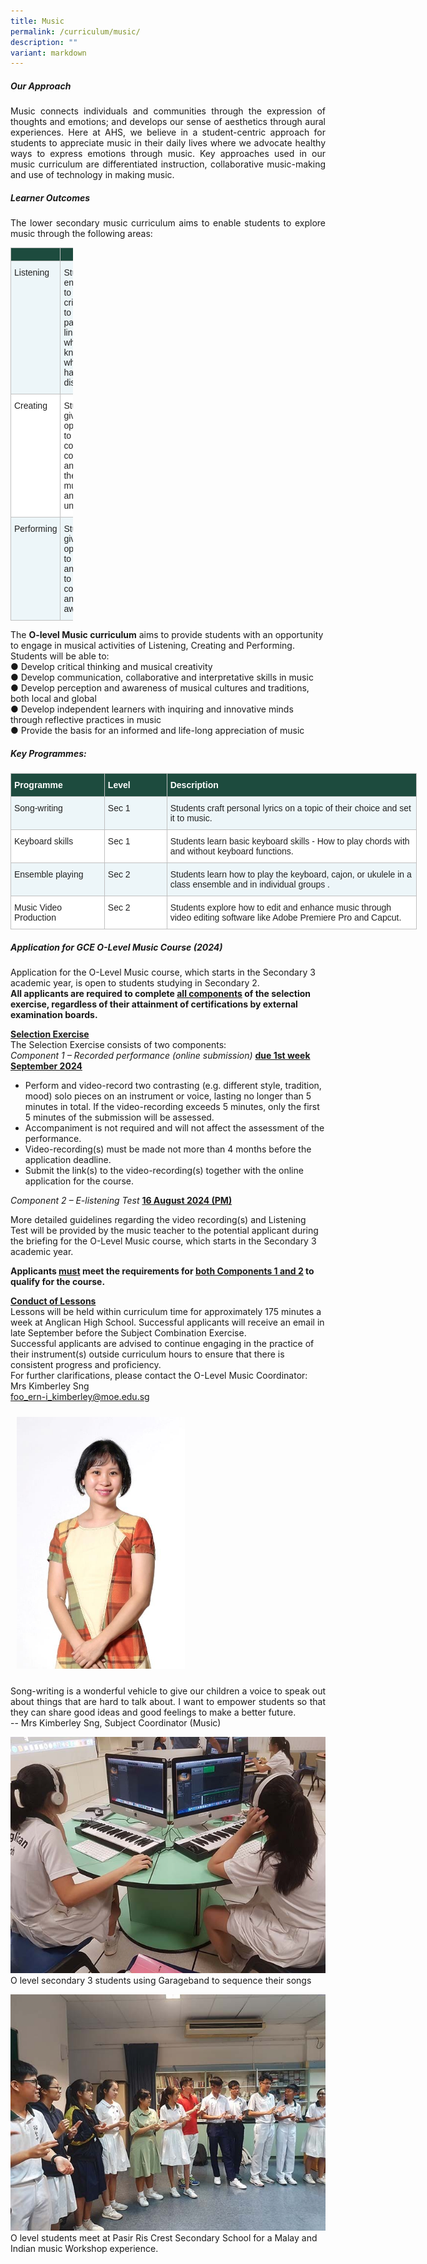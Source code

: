 ```yaml
---
title: Music
permalink: /curriculum/music/
description: ""
variant: markdown
---
```

##### Our Approach
<p align="justify">
Music connects individuals and communities through the expression of thoughts and emotions; and develops our sense of aesthetics through aural experiences. Here at AHS, we believe in a student-centric approach for students to appreciate music in their daily lives where we advocate healthy ways to express emotions through music. Key approaches used in our music curriculum are differentiated instruction, collaborative music-making and use of technology in making music.</p>

##### Learner Outcomes
<p align="justify">
The lower secondary music curriculum aims to enable students to explore music through the following areas:</p>

<table class="tg" style="border-collapse:collapse;border-spacing:0;table-layout: fixed; width: 100px"><colgroup><col style="width: 150px"><col style="width: 500px"></colgroup><thead><tr><th style="background-color:#1d4b3e;border-color:#c0c0c0;border-style:solid;border-width:1px;color:#FFF;font-family:Arial, sans-serif;font-size:14px;font-weight:bold;overflow:hidden;padding:10px 5px;text-align:left;vertical-align:top;word-break:normal"><span style="font-weight:bold;color:#FFF;background-color:#1d4b3e"></span></th><th style="background-color:#1d4b3e;border-color:#c0c0c0;border-style:solid;border-width:1px;color:#FFF;font-family:Arial, sans-serif;font-size:14px;font-weight:bold;overflow:hidden;padding:10px 5px;text-align:left;vertical-align:top;word-break:normal"><span style="font-weight:bold;color:#FFF;background-color:#1d4b3e"></span></th></tr></thead><tbody>
	<tr><td style="background-color:#EDF6F9;border-color:#c0c0c0;border-style:solid;border-width:1px;color:#222;font-family:Arial, sans-serif;font-size:14px;overflow:hidden;padding:10px 5px;text-align:left;vertical-align:top;word-break:normal"><span style="color:#222;background-color:#EDF6F9">Listening</span></td><td style="background-color:#EDF6F9;border-color:#c0c0c0;border-style:solid;border-width:1px;color:#222;font-family:Arial, sans-serif;font-size:14px;overflow:hidden;padding:10px 5px;text-align:left;vertical-align:top;word-break:normal"><span style="color:#222;background-color:#EDF6F9">Students are encouraged to listen critically and to draw patterns and links between what they know and what they have yet to discover</span></td></tr>
	<tr><td style="background-color:#FFF;border-color:#c0c0c0;border-style:solid;border-width:1px;color:#222;font-family:Arial, sans-serif;font-size:14px;overflow:hidden;padding:10px 5px;text-align:left;vertical-align:top;word-break:normal"><span style="color:#222;background-color:#FFF">Creating</span></td><td style="background-color:#FFF;border-color:#c0c0c0;border-style:solid;border-width:1px;color:#222;font-family:Arial, sans-serif;font-size:14px;overflow:hidden;padding:10px 5px;text-align:left;vertical-align:top;word-break:normal"><span style="color:#222;background-color:#FFF">Students are given opportunities to communicate, collaborate and express their own musical ideas and understanding</span></td></tr>
		<tr><td style="background-color:#EDF6F9;border-color:#c0c0c0;border-style:solid;border-width:1px;color:#222;font-family:Arial, sans-serif;font-size:14px;overflow:hidden;padding:10px 5px;text-align:left;vertical-align:top;word-break:normal"><span style="color:#222;background-color:#EDF6F9">Performing</span></td><td style="background-color:#EDF6F9;border-color:#c0c0c0;border-style:solid;border-width:1px;color:#222;font-family:Arial, sans-serif;font-size:14px;overflow:hidden;padding:10px 5px;text-align:left;vertical-align:top;word-break:normal"><span style="color:#222;background-color:#EDF6F9">Students are given opportunities to collaborate and perform to gain confidence and self-awareness </span></td></tr>
	</tbody></table>

The **O-level Music curriculum** aims to provide students with an opportunity to engage in musical activities of Listening, Creating and Performing. Students will be able to:<br>
●	Develop critical thinking and musical creativity <br>
●	Develop communication, collaborative and interpretative skills in music<br>
●	Develop perception and awareness of musical cultures and traditions, both local and global <br>
●	Develop independent learners with inquiring and innovative minds through reflective practices in music <br>
●	Provide the basis for an informed and life-long appreciation of music  <br>



##### Key Programmes:
<table class="tg" style="border-collapse:collapse;border-spacing:0;table-layout: fixed; width: 650px"><colgroup><col style="width: 150px"><col style="width: 100px"><col style="width: 400px"></colgroup><thead><tr><th style="background-color:#1d4b3e;border-color:#c0c0c0;border-style:solid;border-width:1px;color:#FFF;font-family:Arial, sans-serif;font-size:14px;font-weight:bold;overflow:hidden;padding:10px 5px;text-align:left;vertical-align:top;word-break:normal"><span style="font-weight:bold;color:#FFF;background-color:#1d4b3e">Programme</span></th><th style="background-color:#1d4b3e;border-color:#c0c0c0;border-style:solid;border-width:1px;color:#FFF;font-family:Arial, sans-serif;font-size:14px;font-weight:bold;overflow:hidden;padding:10px 5px;text-align:left;vertical-align:top;word-break:normal"><span style="font-weight:bold;color:#FFF;background-color:#1d4b3e">Level</span></th><th style="background-color:#1d4b3e;border-color:#c0c0c0;border-style:solid;border-width:1px;color:#FFF;font-family:Arial, sans-serif;font-size:14px;font-weight:bold;overflow:hidden;padding:10px 5px;text-align:left;vertical-align:top;word-break:normal"><span style="font-weight:bold;color:#FFF;background-color:#1d4b3e">Description</span></th></tr></thead><tbody><tr><td style="background-color:#EDF6F9;border-color:#c0c0c0;border-style:solid;border-width:1px;color:#222;font-family:Arial, sans-serif;font-size:14px;overflow:hidden;padding:10px 5px;text-align:left;vertical-align:top;word-break:normal"><span style="color:#222;background-color:#EDF6F9">Song-writing</span><br></td><td style="background-color:#EDF6F9;border-color:#c0c0c0;border-style:solid;border-width:1px;color:#222;font-family:Arial, sans-serif;font-size:14px;overflow:hidden;padding:10px 5px;text-align:left;vertical-align:top;word-break:normal"><span style="color:#222;background-color:#EDF6F9">Sec 1</span></td><td style="background-color:#EDF6F9;border-color:#c0c0c0;border-style:solid;border-width:1px;color:#222;font-family:Arial, sans-serif;font-size:14px;overflow:hidden;padding:10px 5px;text-align:left;vertical-align:top;word-break:normal"><span style="color:#222;background-color:#EDF6F9">Students craft personal lyrics on a topic of their choice and set it to music.</span><br></td></tr><tr><td style="background-color:#FFF;border-color:#c0c0c0;border-style:solid;border-width:1px;color:#222;font-family:Arial, sans-serif;font-size:14px;overflow:hidden;padding:10px 5px;text-align:left;vertical-align:top;word-break:normal"><span style="color:#222;background-color:#FFF">Keyboard skills</span></td><td style="background-color:#FFF;border-color:#c0c0c0;border-style:solid;border-width:1px;color:#222;font-family:Arial, sans-serif;font-size:14px;overflow:hidden;padding:10px 5px;text-align:left;vertical-align:top;word-break:normal"><span style="color:#222;background-color:#FFF">Sec 1</span></td><td style="background-color:#FFF;border-color:#c0c0c0;border-style:solid;border-width:1px;color:#222;font-family:Arial, sans-serif;font-size:14px;overflow:hidden;padding:10px 5px;text-align:left;vertical-align:top;word-break:normal"><span style="color:#222;background-color:#FFF">Students learn basic keyboard skills - How to play chords with and without keyboard functions.
</span></td></tr>
	<tr><td style="background-color:#EDF6F9;border-color:#c0c0c0;border-style:solid;border-width:1px;color:#222;font-family:Arial, sans-serif;font-size:14px;overflow:hidden;padding:10px 5px;text-align:left;vertical-align:top;word-break:normal"><span style="color:#222;background-color:#EDF6F9">Ensemble playing</span></td><td style="background-color:#EDF6F9;border-color:#c0c0c0;border-style:solid;border-width:1px;color:#222;font-family:Arial, sans-serif;font-size:14px;overflow:hidden;padding:10px 5px;text-align:left;vertical-align:top;word-break:normal"><span style="color:#222;background-color:#EDF6F9">Sec 2 </span></td><td style="background-color:#EDF6F9;border-color:#c0c0c0;border-style:solid;border-width:1px;color:#222;font-family:Arial, sans-serif;font-size:14px;overflow:hidden;padding:10px 5px;text-align:left;vertical-align:top;word-break:normal"><span style="color:#222;background-color:#EDF6F9">Students learn how to play the keyboard, cajon, or ukulele in a class ensemble and in individual groups .</span></td></tr>
	<tr><td style="background-color:#FFF;border-color:#c0c0c0;border-style:solid;border-width:1px;color:#222;font-family:Arial, sans-serif;font-size:14px;overflow:hidden;padding:10px 5px;text-align:left;vertical-align:top;word-break:normal"><span style="color:#222;background-color:#FFF">Music Video Production </span></td><td style="background-color:#FFF;border-color:#c0c0c0;border-style:solid;border-width:1px;color:#222;font-family:Arial, sans-serif;font-size:14px;overflow:hidden;padding:10px 5px;text-align:left;vertical-align:top;word-break:normal"><span style="color:#222;background-color:#FFF">Sec 2</span></td><td style="background-color:#FFF;border-color:#c0c0c0;border-style:solid;border-width:1px;color:#222;font-family:Arial, sans-serif;font-size:14px;overflow:hidden;padding:10px 5px;text-align:left;vertical-align:top;word-break:normal"><span style="color:#222;background-color:#FFF">Students explore how to edit and enhance music through video editing software like Adobe Premiere Pro and Capcut.
		</span></td></tr></tbody></table>

##### Application for GCE O-Level Music Course (2024)
Application for the O-Level Music course, which starts in the Secondary 3 academic year, is open to students studying in Secondary 2.<br>
<b>All applicants are required to complete <u>all components</u> of the selection exercise, regardless of their attainment of certifications by external examination boards.</b><br>

<b><u>Selection Exercise</u></b><br>
The Selection Exercise consists of two components:<br>
<i>Component 1 – Recorded performance (online submission)</i> <b><u>due 1st week September 2024</u></b><br>

* Perform and video-record two contrasting (e.g. different style, tradition, mood) solo pieces on an instrument or voice, lasting no longer than 5 minutes in total. If the video-recording exceeds 5 minutes, only the first 5 minutes of the submission will be assessed.<br>
* Accompaniment is not required and will not affect the assessment of the performance.<br>
* Video-recording(s) must be made not more than 4 months before the application deadline.<br>
* Submit the link(s) to the video-recording(s) together with the online application for the course.<br>

<i>Component 2 – E-listening Test </i> <b><u>16 August 2024 (PM) </u></b><br>

More detailed guidelines regarding the video recording(s) and Listening Test will be provided by the music teacher to the potential applicant during the briefing for the O-Level Music course, which starts in the Secondary 3 academic year. <br>

<b>Applicants <u>must</u> meet the requirements for <u>both Components 1 and 2</u> to qualify for the course.</b><br>

<b><u>Conduct of Lessons</u></b><br>
Lessons will be held within curriculum time for approximately 175 minutes a week at Anglican High School. Successful applicants will receive an email in late September before the Subject Combination Exercise.<br>
Successful applicants are advised to continue engaging in the practice of their instrument(s) outside curriculum hours to ensure that there is consistent progress and proficiency.<br>
For further clarifications, please contact the O-Level Music Coordinator:<br>
Mrs Kimberley Sng<br>
foo_ern-i_kimberley@moe.edu.sg<br>



<style type="text/css">
img.GeneratedImage {
width:269px;height:403px;margin:10px;border-width:0px;border-color:#000000;border-style:solid;
}
</style>


<img class="GeneratedImage" src="/images/Curriculum/Music/Kimberley_Foo.jpg">

<p align="justify">
Song-writing is a wonderful vehicle to give our children a voice to speak out about things that are hard to talk about. I want to empower students so that they can share good ideas and good feelings to make a better future.<br>-- Mrs Kimberley Sng, Subject Coordinator (Music)</p>

![](/images/Curriculum/Music/Music_Garageband.jpg)
O level secondary 3 students using Garageband to sequence their songs

![](/images/Curriculum/Music/World_Music_Workshop.jpg)
O level students meet at Pasir Ris Crest Secondary School for a Malay and Indian music Workshop experience.